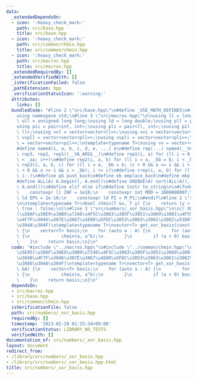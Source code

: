 ```yaml
---
data:
  _extendedDependsOn:
  - icon: ':heavy_check_mark:'
    path: src/base.hpp
    title: src/base.hpp
  - icon: ':heavy_check_mark:'
    path: src/common/chmin.hpp
    title: src/common/chmin.hpp
  - icon: ':heavy_check_mark:'
    path: src/macros.hpp
    title: src/macros.hpp
  _extendedRequiredBy: []
  _extendedVerifiedWith: []
  _isVerificationFailed: false
  _pathExtension: hpp
  _verificationStatusIcon: ':warning:'
  attributes:
    links: []
  bundledCode: "#line 2 \"src/base.hpp\"\n#define _USE_MATH_DEFINES\n#include <bits/stdc++.h>\n\
    using namespace std;\n#line 3 \"src/macros.hpp\"\n\nusing ll = long long;\nusing\
    \ ull = unsigned long long;\nusing ld = long double;\nusing pll = pair<ll, ll>;\n\
    using pii = pair<int, int>;\nusing pli = pair<ll, int>;\nusing pil = pair<int,\
    \ ll>;\nusing vvl = vector<vector<ll>>;\nusing vvi = vector<vector<int>>;\nusing\
    \ vvpll = vector<vector<pll>>;\nusing vvpli = vector<vector<pli>>;\nusing vvpil\
    \ = vector<vector<pil>>;\ntemplate<typename T>\nusing vv = vector<vector<T>>;\n\
    #define name4(i, a, b, c, d, e, ...) e\n#define rep(...) name4(__VA_ARGS__, rep4,\
    \ rep3, rep2, rep1)(__VA_ARGS__)\n#define rep1(i, a) for (ll i = 0, _aa = a; i\
    \ < _aa; i++)\n#define rep2(i, a, b) for (ll i = a, _bb = b; i < _bb; i++)\n#define\
    \ rep3(i, a, b, c) for (ll i = a, _bb = b; (c > 0 && a <= i && i < _bb) or (c\
    \ < 0 && a >= i && i > _bb); i += c)\n#define rrep(i, a, b) for (ll i=(a); i>(b);\
    \ i--)\n#define pb push_back\n#define eb emplace_back\n#define mkp make_pair\n\
    #define ALL(A) A.begin(), A.end()\n#define UNIQUE(A) sort(ALL(A)), A.erase(unique(ALL(A)),\
    \ A.end())\n#define elif else if\n#define tostr to_string\n\n#ifndef CONSTANTS\n\
    \    constexpr ll INF = 1e18;\n    constexpr int MOD = 1000000007;\n    constexpr\
    \ ld EPS = 1e-10;\n    constexpr ld PI = M_PI;\n#endif\n#line 2 \"src/common/chmin.hpp\"\
    \n\ntemplate<typename T>\nbool chmin(T &x, T y) {\n    return (y < x) ? x = y,\
    \ true : false;\n}\n#line 3 \"src/numbers/_xor_basis.hpp\"\n\n// XOR\u57FA\u5E95\
    (\u30AF\u30E9\u30B9\u7248\u4F5C\u3063\u305F\u3051\u3069\u3001\u4F55\u56DE\u304B\
    \u4F7F\u3046\u307E\u3067\u4E00\u5FDC\u3053\u3063\u3061\u3082\u53D6\u3063\u3066\
    \u304A\u304F)\ntemplate<typename T>\nvector<T> get_xor_basis(const vector<T> &A)\
    \ {\n    vector<T> basis;\n    for (auto a : A) {\n        for (auto b : basis)\
    \ {\n            chmin(a, a^b);\n        }\n        if (a > 0) basis.eb(a);\n\
    \    }\n    return basis;\n}\n"
  code: "#include \"../macros.hpp\"\n#include \"../common/chmin.hpp\"\n\n// XOR\u57FA\
    \u5E95(\u30AF\u30E9\u30B9\u7248\u4F5C\u3063\u305F\u3051\u3069\u3001\u4F55\u56DE\
    \u304B\u4F7F\u3046\u307E\u3067\u4E00\u5FDC\u3053\u3063\u3061\u3082\u53D6\u3063\
    \u3066\u304A\u304F)\ntemplate<typename T>\nvector<T> get_xor_basis(const vector<T>\
    \ &A) {\n    vector<T> basis;\n    for (auto a : A) {\n        for (auto b : basis)\
    \ {\n            chmin(a, a^b);\n        }\n        if (a > 0) basis.eb(a);\n\
    \    }\n    return basis;\n}\n"
  dependsOn:
  - src/macros.hpp
  - src/base.hpp
  - src/common/chmin.hpp
  isVerificationFile: false
  path: src/numbers/_xor_basis.hpp
  requiredBy: []
  timestamp: '2023-02-28 01:25:34+09:00'
  verificationStatus: LIBRARY_NO_TESTS
  verifiedWith: []
documentation_of: src/numbers/_xor_basis.hpp
layout: document
redirect_from:
- /library/src/numbers/_xor_basis.hpp
- /library/src/numbers/_xor_basis.hpp.html
title: src/numbers/_xor_basis.hpp
---
```

